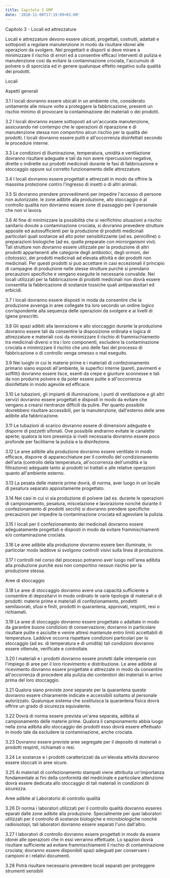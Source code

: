 ```yaml
---
title: Capitolo 3 GMP
date: '2018-11-08T17:19:09+01:00'
---
```

Capitolo 3 - Locali ed attrezzature

Locali e attrezzature devono essere ubicati, progettati, costruiti, adattati e sottoposti a regolare manutenzione in modo da risultare idonei alle operazioni da svolgere. Nel progettarli e disporli si deve mirare a minimizzare il rischio di errori ed a consentire efficaci interventi di pulizia e manutenzione così da evitare la contaminazione crociata, l'accumulo di polvere o di sporcizia ed in genere qualunque effetto negativo sulla qualità dei prodotti.

Locali

Aspetti generali

3.1 I locali dovranno essere ubicati in un ambiente che, considerato unitamente alle misure volte a proteggere la fabbricazione, presenti un rischio minimo di provocare la contaminazione dei materiali o dei prodotti.

3.2 I locali dovranno essere sottoposti ad un'accurata manutenzione, assicurando nel contempo che le operazioni di riparazione e di manutenzione stessa non comportino alcun rischio per la qualità dei prodotti. I locali dovranno essere puliti e all'occorrenza disinfettati secondo le procedure interne.

3.3 Le condizioni di illuminazione, temperatura, umidità e ventilazione dovranno risultare adeguate e tali da non avere ripercussioni negative, dirette o indirette sui prodotti medicinali durante le fasi di fabbricazione e stoccaggio oppure sul corretto funzionamento delle attrezzature.

3.4 I locali dovranno essere progettati e attrezzati in modo da offrire la massima protezione contro l'ingresso di insetti o di altri animali.

3.5 Si dovranno prendere provvedimenti per impedire l'accesso di persone non autorizzate. le zone adibite alla produzione, allo stoccaggio e al controllo qualità non dovranno essere zone di passaggio per il personale che non vi lavora.

3.6 Al fine di minimizzare la possibilità che si verifichino situazioni a rischio sanitario dovute a contaminazione crociata, si dovranno prevedere strutture apposite ed autosufficienti per la produzione di prodotti medicinali particolari quali sostanze ad alto poter sensibilizzante (ad es. penicilline) o preparazioni biologiche (ad es. quelle preparate con microrganismi vivi). Tali strutture non dovranno essere utilizzate per la produzione di altri prodotti appartenenti alle categorie degli antibiotici, degli ormoni, dei citotossici, dei prodotti medicinali ad elevata attività e dei prodotti non medicinali. Per questi prodotti si può accettare in casi eccezionali il principio di campagne di produzione nelle stesse strutture purchè si prendano precauzioni specifiche e vengano eseguite le necessarie convalide. Nei locali utilizzati per la fabbricazione di prodotti medicinali non dovrà essere consentita la fabbricazione di sostanze tossiche quali antiparassitari ed erbicidi.

3.7 I locali dovranno essere disposti in moda da consentire che la produzione avvenga in aree collegate tra loro secondo un ordine logico corrispondente alla sequenza delle operazioni da svolgere e ai livelli di igiene prescritti.

3.8 Gli spazi adibiti alla lavorazione e allo stoccaggio durante la produzione dovranno essere tali da consentire la disposizione ordinata e logica di attrezzature e materiali così da minimizzare il rischio di frammischiamento tra medicinali diversi o tra i loro componenti, escludere la contaminazione crociata e minimizzare il rischio che uno delle fasi del processo di fabbricazione o di controllo venga omesso o mal eseguito.

3.9 Nei luoghi in cui le materie prime e i materiali di confezionamento primario siano esposti all'ambiente, le superfici interne (pareti, pavimenti e soffitti) dovranno essere lisce, esenti da crepe e giunture sconnesse e tali da non produrre polvere e da poter essere pulite e all'occorrenza disinfettate in modo agevole ed efficace.

3.10 Le tubazioni, gli impianti di illuminazione, i punti di ventilazione e gli altri servizi dovranno essere progettati e disposti in modo da evitare che vengano a crearsi rientranze difficili da pulire. Per quanto possibile dovrebbero risultare accessibili, per la manutenzione, dall'esterno delle aree adibite alla fabbricazione.

3.11 Le tubazioni di scarico dovranno essere di dimensioni adeguate e disporre di pozzetti sifonati. Ove possibile andranno evitate le canalette aperte; qualora la loro presenza si riveli necessaria dovranno essere poco profonde per facilitarne la pulizia e la disinfezione.

3.12 Le aree adibite alla produzione dovranno essere ventilate in modo efficace, disporre di apparecchiature per il controllo del condizionamento dell'aria (controllo della temperatura, all'occorrenza dell'umidità e la filtrazione) adeguate tanto ai prodotti ivi trattati e alle relative operazioni quanto all'ambiente esterno.

3.13 La pesata delle materie prime dovrà, di norma, aver luogo in un locale di pesatura separato appositamente progettato.

3.14 Nei casi in cui vi sia produzione di polvere (ad es. durante le operazioni di campionamento, pesatura, miscelazione e lavorazione nonchè durante il confezionamento di prodotti secchi) si dovranno prendere specifiche precauzioni per impedire la contaminazione crociata ed agevolare la pulizia.

3.15 I locali per il confezionamento dei medicinali dovranno essere adeguatamente progettati e disposti in modo da evitare frammischiamenti e/o contaminazione crociata.

3.16 Le aree adibite alla produzione dovranno essere ben illuminate, in particolar modo laddove si svolgono controlli visivi sulla linea di produzione.

3.17 I controlli nel corso del processo potranno aver luogo nell'area adibita alla produzione purchè essi non comportino nessun rischio per la produzione stessa.

Aree di stoccaggio

3.18 Le aree di stoccaggio dovranno avere una capacità sufficiente a consentire di depositarvi in modo ordinato le varie tipologie di materiali e di prodotti: materie prime e materiali di confezionamento, prodotti semilavorati, sfusi e finiti, prodotti in quarantena, approvati, respinti, resi o richiamati.

3.19 Le aree di stoccaggio dovranno essere progettate o adattate in modo da garantire buone condizioni di conservazione; dovranno in particolare risultare pulite e asciutte e venire altresì mantenute entro limiti accettabili di temperatura. Laddove occorra rispettare condizioni particolari per lo stoccaggio (ad es. di temperatura e di umidità) tali condizioni dovranno essere ottenute, verificate e controllate.

3.20 I materiali e i prodotti dovranno essere protetti dalle intemperie con l'impiego di aree per il loro ricevimento e distribuzione. Le aree adibite al ricevimento dovranno essere progettate e attrezzate in modo da consentire all'occorrenza di procedere alla pulizia dei contenitori dei materiali in arrivo prima del loro stoccaggio.

3.21 Qualora siano previste zone separate per la quarantena queste dovranno essere chiaramente indicate e accessibili soltanto al personale autorizzato. Qualunque sistema che sostituisca la quarantena fisica dovrà offrire un grado di sicurezza equivalente.

3.22 Dovrà di norma essere prevista un'area separata, adibita al campionamento delle materie prime. Qualora il campionamento abbia luogo nella zona adibita allo stoccaggio dei prodotti esso dovrà essere effettuato in modo tale da escludere la contaminazione, anche crociata.

3.23 Dovranno essere previste aree segregate per il deposito di materiali o prodotti respinti, richiamati o resi.

3.24 Le sostanze e i prodotti caratterizzati da un'elevata attività dovranno essere stoccati in aree sicure.

3.25 Ai materiali di confezionamento stampati viene attribuita un'importanza fondamentale ai fini della conformità del medicinale e particolare attenzione dovrà essere dedicata allo stoccaggio di tali materiali in condizioni di sicurezza.

Aree adibite al Laboratorio di controllo qualità

3.26 Di norma i laboratori utilizzati per il controllo qualità dovranno esseres eparati dalle zone adibite alla produzione. Specialmente per quei laboratori utilizzati per il controllo di sostanze biologiche e microbiologiche nonchè radioisotopi; tali laboratori dovranno essere separati l'uno dall'altro.

3.27 I laboratori di controllo dovranno essere progettati in modo da essere idonei alle operazioni che in essi verranno effettuate. Lo spazion dovrà risultare sufficiente ad evitare frammischiamenti il rischio di contaminazione crociata; dovranno essere disponibili spazi adeguati per conservare i campioni e i relativi documenti.

3.28 Potrà risultare necessario prevedere locali separati per proteggere strumenti sensibili
